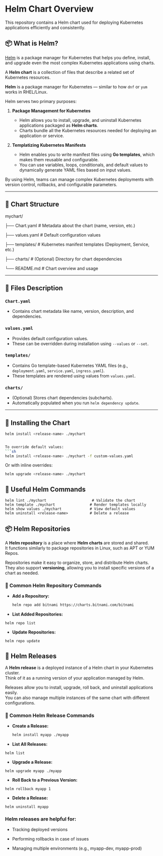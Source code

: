 # Helm Chart Overview

This repository contains a Helm chart used for deploying Kubernetes applications efficiently and consistently.

## 📦 What is Helm?

[Helm](https://helm.sh/) is a package manager for Kubernetes that helps you define, install, and upgrade even the most complex Kubernetes applications using charts.

A **Helm chart** is a collection of files that describe a related set of Kubernetes resources.

**Helm** is a package manager for Kubernetes — similar to how `dnf` or `yum` works in RHEL/Linux.

Helm serves two primary purposes:

1. **Package Management for Kubernetes**
   - Helm allows you to install, upgrade, and uninstall Kubernetes applications packaged as **Helm charts**.
   - Charts bundle all the Kubernetes resources needed for deploying an application or service.

2. **Templatizing Kubernetes Manifests**
   - Helm enables you to write manifest files using **Go templates**, which makes them reusable and configurable.
   - You can use variables, loops, conditionals, and default values to dynamically generate YAML files based on input values.

By using Helm, teams can manage complex Kubernetes deployments with version control, rollbacks, and configurable parameters.

---

## 📁 Chart Structure

mychart/

├── Chart.yaml # Metadata about the chart (name, version, etc.)

├── values.yaml # Default configuration values

├── templates/ # Kubernetes manifest templates (Deployment, Service, etc.)

├── charts/ # (Optional) Directory for chart dependencies

└── README.md # Chart overview and usage


---

## 📜 Files Description

### `Chart.yaml`
- Contains chart metadata like name, version, description, and dependencies.

### `values.yaml`
- Provides default configuration values.
- These can be overridden during installation using `--values` or `--set`.

### `templates/`
- Contains Go template-based Kubernetes YAML files (e.g., `deployment.yaml`, `service.yaml`, `ingress.yaml`).
- These templates are rendered using values from `values.yaml`.

### `charts/`
- (Optional) Stores chart dependencies (subcharts).
- Automatically populated when you run `helm dependency update`.

---

## 🚀 Installing the Chart

```bash
helm install <release-name> ./mychart


To override default values:
```sh
helm install <release-name> ./mychart -f custom-values.yaml
```

Or with inline overrides:
```sh
helm upgrade <release-name> ./mychart
```

## 🧰 Useful Helm Commands

```
helm lint ./mychart                     # Validate the chart
helm template ./mychart                # Render templates locally
helm show values ./mychart             # View default values
helm uninstall <release-name>          # Delete a release
```

## 📦 Helm Repositories

A **Helm repository** is a place where **Helm charts** are stored and shared.  
It functions similarly to package repositories in Linux, such as APT or YUM Repos.

Repositories make it easy to organize, store, and distribute Helm charts.  
They also support **versioning**, allowing you to install specific versions of a chart as needed.

### 🔧 Common Helm Repository Commands

- **Add a Repository:**
  ```bash
  helm repo add bitnami https://charts.bitnami.com/bitnami
    ```
- **List Added Repositories:**
```
helm repo list
```
- **Update Repositories:**
```
helm repo update
```

## 🚀 Helm Releases

A **Helm release** is a deployed instance of a Helm chart in your Kubernetes cluster.  
Think of it as a running version of your application managed by Helm.

Releases allow you to install, upgrade, roll back, and uninstall applications easily.  
You can also manage multiple instances of the same chart with different configurations.

### 🔧 Common Helm Release Commands

- **Create a Release:**
  ```bash
  helm install myapp ./myapp
    ```



- **List All Releases:**

```
helm list
```

- **Upgrade a Release:**

```
helm upgrade myapp ./myapp
```

- **Roll Back to a Previous Version:**

```
helm rollback myapp 1
```

- **Delete a Release:**

```
helm uninstall myapp
```

### Helm releases are helpful for:

* Tracking deployed versions

* Performing rollbacks in case of issues

* Managing multiple environments (e.g., myapp-dev, myapp-prod)
